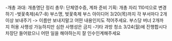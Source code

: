 -개총
과대: 개총명단 정리
총무: 단체영수증, 계좌 준비
기획: 개총 자리 110석으로 변경하기
-벚꽃축제(4/7-8)
부스명, 벚꽃축제 부스 아이디어 3/20(목)까지 각 부서마다 2개 이상 보내주기 -> 이름만 보내지말고 어떤 내용인지도 적어주세요. 
부스당 버너 2개까지 허용
사행성 가능하지만 심한 사행성은 금지
-기타
과방 청소 3/24(월)에 진행합시다
차장단 들어왔으니 어떤 일을 해야하는지 잘 인수인계해주세요